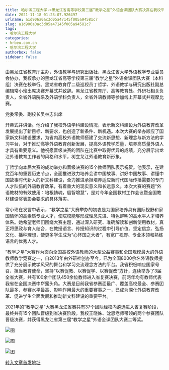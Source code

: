 ```yaml
---
title: 哈尔滨工程大学->黑龙江省高等学校第三届“教学之星”外语金课团队大赛决赛在我校举行 | hrbeu.com.cn
date: 2021-11-18 01:23:07.926497
urlname: a1d906a0ac3d05a47145f005a94581c7
slug: a1d906a0ac3d05a47145f005a94581c7
tags: 
- 哈尔滨工程大学
categories:
- hrbeu.com.cn
- 哈尔滨工程大学
authorbox: false
sidebar: false
---
```

由黑龙江省教育厅主办，外语教学与研究出版社、黑龙江省大学外语教学专业委员会协办，我校承办的黑龙江省高等学校第三届“教学之星”外语金课团队大赛（本科组）决赛在校举行。黑龙省教育厅二级巡视员丁哲学、外语教学与研究出版社副总编辑常小玲出席决赛开幕式并致辞。黑龙江省教育厅、高等教育处、外研社相关负责人，全省外语院系及外语学科负责人，全省外语教师等参加线上开幕式并观摩比赛。  

党委常委、副校长吴林志出席
<!--more-->
开幕式并讲话。他介绍了我校外语学科建设情况，表示新文科建设为外语教育改革发展提出了新目标、新要求，也创造了新条件、新机遇。本次大赛的举办顺应了国家新文科建设要求，为省内高校外语教师搭建了交流新思想、新理念与新方法的学习平台，对于推动高等外语教育创新发展，提高外语教学质量，培养高质量外语人才具有重要意义。他祝愿晋级决赛的团队在比赛中取得优异的成绩，充分展示出龙江外语教育工作者的风格和水平，树立龙江外语教育新形象。

丁哲学向本届大赛的成功举办和晋级决赛的15个教师团队表示祝贺。他表示，在建党百年的重要历史节点，全面推进致力培养会讲中国故事、讲好中国故事、讲懂中国故事时代新人的新文科建设，全力推进承担培养适应新时代国际传播需要的专门人才队伍的外语教育改革，有着重大的现实意义和长远意义。本次大赛的赛题“外语教材的有效使用：培根铸魂，启智增慧”，是对今年全国教材工作会议暨全国教材建设奖表彰会要求的具体落实。

常小玲在发言中表示，“教学之星”大赛举办的初衷是为国家培养具有国际视野和家国情怀的高素质专业人才，使院校能够形成理念先进、特色鲜明的高水平人才培养体系。她希望老师们围绕大赛主题，通过深入研究、准确解读和创新使用教材，真正将思政与育人结合，在教授语言、传授知识的过程中引导价值、坚定信念、弘扬文化、播种理想，使更多学生成为“心怀国之大者”，有宽广视野、专业本领和熟练语言的优秀人才。

“教学之星”大赛作为面向全国高校外语教师的大型公益赛事和全国规模最大的外语教师教学竞赛之一，自2013年由外研社创办至今，已为全国8000余名外语教师提供了充分展示教学风采的舞台和学习交流理念方法的平台。我省积极响应国家号召、担当教育使命，坚持“以赛促教、以赛促学、以赛促改”方针，连续举办了3届全省大赛，共有100余个团队450余位教师进入省复赛决赛，前两年均有教师代表我省在全国决赛中崭露头角。大赛是目前我省参赛面最广、覆盖高校最全、参赛团队最多、参赛水平最高、影响作用最大的重要赛事之一，已成为深化外语教育改革、促进学生全面发展和推动新文科建设的重要平台。

2021年的“教学之星”大赛黑龙江省赛共有37个团队经校内遴选进入省复赛阶段，最终共有15个团队晋级到省决赛阶段。我校王晓姝、沈思老师带领的两个参赛团队晋级决赛，并获得黑龙江省第三届“教学之星”外语金课团队大赛二等奖。

![图](http://gongxue.cn/__local/6/C0/7E/C92466B2C26ABC3CE79B146C700_EC0C7997_4994.jpg)

![图](http://gongxue.cn/__local/8/1B/68/544C3ECAC34F436071FDD96C68D_7447F472_6A41.jpg)

![图](http://gongxue.cn/__local/0/24/83/F642808B423DFF45CAD5868F8D9_E549937F_13ECC.jpg)

[转入文章首发地址](http://gongxue.cn/info/1141/68843.htm)